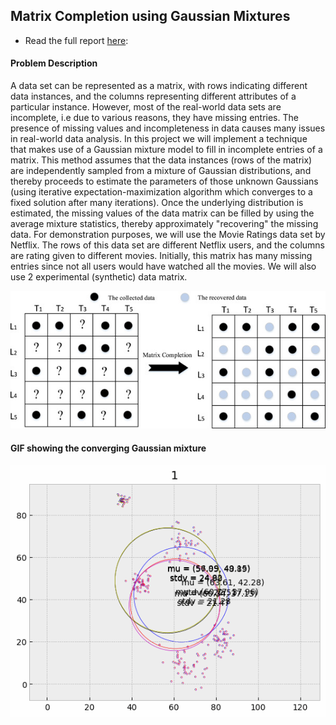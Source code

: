 ## Matrix Completion using Gaussian Mixtures

- Read the full report [here](report.pdf): 

#### Problem Description

A data set can be represented as a matrix, with rows indicating different data instances, and the
columns representing different attributes of a particular instance. However, most of the real-world
data sets are incomplete, i.e due to various reasons, they have missing entries. The presence of
missing values and incompleteness in data causes many issues in real-world data analysis. In this project we will implement a technique that makes use of a Gaussian mixture model to fill in incomplete entries of a matrix. This method assumes that the data instances (rows of the matrix) are independently sampled from a mixture of Gaussian distributions, and thereby proceeds to estimate the parameters of those unknown Gaussians (using iterative expectation-maximization algorithm which converges to a fixed solution after many iterations). Once the underlying distribution is estimated, the missing values of the data matrix can be filled by using the average mixture statistics, thereby approximately "recovering" the missing data. For demonstration purposes, we will use the Movie Ratings data set by Netflix. The rows of this data set are different Netflix users,
and the columns are rating given to different movies. Initially, this matrix has many missing
entries since not all users would have watched all the movies. We will also use 2 experimental
(synthetic) data matrix.


![Alt Text](mat.jpg)


#### GIF showing the converging Gaussian mixture 

![Alt Text](result.gif)
